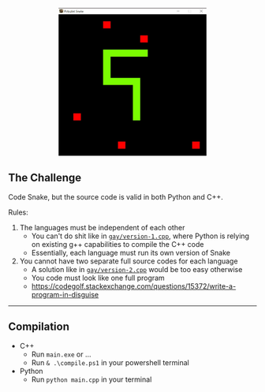 <p align="center">
  <img src="demo.jpg" width=300 height=300 />
</p>

## The Challenge
Code Snake, but the source code is valid in both Python and C++.  

Rules:
1. The languages must be independent of each other
   - You can't do shit like in [`gay/version-1.cpp`](https://github.com/WAP-Industries/Polyglot-Snake/blob/main/gay/version-1.cpp), where Python is relying on existing g++ capabilities to compile the C++ code
   - Essentially, each language must run its own version of Snake
2. You cannot have two separate full source codes for each language
   - A solution like in [`gay/version-2.cpp`](https://github.com/WAP-Industries/Polyglot-Snake/blob/main/gay/version-2.cpp) would be too easy otherwise
   - You code must look like one full program
   - https://codegolf.stackexchange.com/questions/15372/write-a-program-in-disguise

---

## Compilation
- C++
    - Run `main.exe` or ...
    - Run `& .\compile.ps1` in your powershell terminal
- Python
    - Run `python main.cpp` in your terminal 
